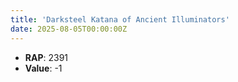 ```yaml
---
title: 'Darksteel Katana of Ancient Illuminators'
date: 2025-08-05T00:00:00Z
---
```

- **RAP**: 2391
- **Value**: -1
